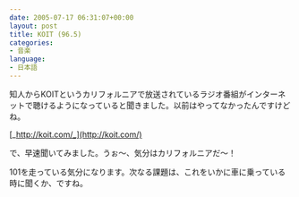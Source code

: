 ```yaml
---
date: 2005-07-17 06:31:07+00:00
layout: post
title: KOIT (96.5)
categories:
- 音楽
language:
- 日本語
---
```





知人からKOITというカリフォルニアで放送されているラジオ番組がインターネットで聴けるようになっていると聞きました。以前はやってなかったんですけどね。







[_http://koit.com/_](http://koit.com/)







で、早速聞いてみました。うぉ～、気分はカリフォルニアだ～！







101を走っている気分になります。次なる課題は、これをいかに車に乗っている時に聞くか、ですね。



